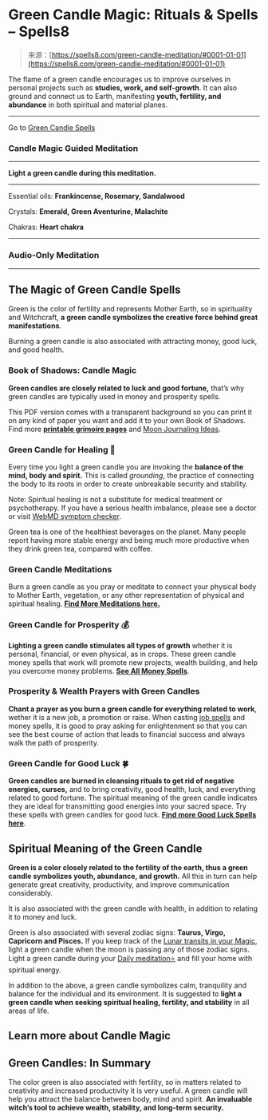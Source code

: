 <!--yml
category: 未分类
date: 2024-06-12 19:56:34
-->

# Green Candle Magic: Rituals & Spells – Spells8

> 来源：[https://spells8.com/green-candle-meditation/#0001-01-01](https://spells8.com/green-candle-meditation/#0001-01-01)

The flame of a green candle encourages us to improve ourselves in personal projects such as **studies, work, and self-growth**. It can also ground and connect us to Earth, manifesting **youth, fertility, and abundance** in both spiritual and material planes.

* * *

Go to [Green Candle Spells](https://spells8.com/green-candle-meditation/#spells)

### Candle Magic Guided Meditation

* * *

**Light a green candle during this meditation.**

* * *

Essential oils: **Frankincense, Rosemary, Sandalwood**

Crystals: **Emerald, Green Aventurine, Malachite**

Chakras: **Heart chakra**

* * *

### Audio-Only Meditation

* * *

## The Magic of Green Candle Spells

Green is the color of fertility and represents Mother Earth, so in spirituality and Witchcraft, **a green candle symbolizes the creative force behind great manifestations**.

Burning a green candle is also associated with attracting money, good luck, and good health.

### Book of Shadows: Candle Magic

**Green candles are closely related to luck and good fortune,** that’s why green candles are typically used in money and prosperity spells.

This PDF version comes with a transparent background so you can print it on any kind of paper you want and add it to your own Book of Shadows. Find more [**printable grimoire pages**](https://spells8.com/printable-pages-book-shadows/) and [Moon Journaling Ideas](https://spells8.com/magic/esbats/).

### Green Candle for Healing 💚

Every time you light a green candle you are invoking the **balance of the mind, body and spirit.** This is called *grounding*, the practice of connecting the body to its roots in order to create unbreakable security and stability.

Note: Spiritual healing is not a substitute for medical treatment or psychotherapy. If you have a serious health imbalance, please see a doctor or visit [WebMD symptom checker](https://symptoms.webmd.com/default.htm).

Green tea is one of the healthiest beverages on the planet. Many people report having more stable energy and being much more productive when they drink green tea, compared with coffee.

### Green Candle Meditations

Burn a green candle as you pray or meditate to connect your physical body to Mother Earth, vegetation, or any other representation of physical and spiritual healing. [**Find More Meditations here.**](https://spells8.com/magic/guided-meditations/)

### Green Candle for Prosperity 💰

**Lighting a green candle stimulates all types of growth** whether it is personal, financial, or even physical, as in crops. These green candle money spells that work will promote new projects, wealth building, and help you overcome money problems. **[See All Money Spells](https://spells8.com/money-spells/)**.

### Prosperity & Wealth Prayers with Green Candles

**Chant a prayer as you burn a green candle for everything related to work**, wether it is a new job, a promotion or raise.
When casting [job spells](https://spells8.com/job-career-spells/) and money spells, it is good to pray asking for enlightenment so that you can see the best course of action that leads to financial success and always walk the path of prosperity.

### Green Candle for Good Luck 🍀

**Green candles are burned in cleansing rituals to get rid of negative energies, curses,** and to bring creativity, good health, luck, and everything related to good fortune. The spiritual meaning of the green candle indicates they are ideal for transmitting good energies into your sacred space. Try these spells with green candles for good luck. [**Find more Good Luck Spells here**](https://spells8.com/good-luck-spells/).

## Spiritual Meaning of the Green Candle

**Green is a color closely related to the fertility of the earth, thus a green candle symbolizes youth, abundance, and growth.** All this in turn can help generate great creativity, productivity, and improve communication considerably.

It is also associated with the green candle with health, in addition to relating it to money and luck.

Green is also associated with several zodiac signs: **Taurus, Virgo, Capricorn and Pisces.** If you keep track of the [Lunar transits in your Magic](https://spells8.com/spell-for-today/), light a green candle when the moon is passing any of those zodiac signs. Light a green candle during your [Daily meditation⭐](https://spells8.com/wiccan-devotional/) and fill your home with spiritual energy.

In addition to the above, a green candle symbolizes calm, tranquility and balance for the individual and its environment. It is suggested to **light a green candle when seeking spiritual healing, fertility, and stability** in all areas of life.

## Learn more about Candle Magic

## Green Candles: In Summary

The color green is also associated with fertility, so in matters related to creativity and increased productivity it is very useful. A green candle will help you attract the balance between body, mind and spirit. **An invaluable witch’s tool to achieve wealth, stability, and long-term security.**